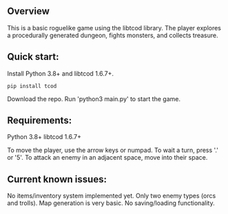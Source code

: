 ## Overview

This is a basic roguelike game using the libtcod library. The player explores a procedurally generated dungeon, fights monsters, and collects treasure.

## Quick start:

Install Python 3.8+ and libtcod 1.6.7+.

```
pip install tcod
```

Download the repo.
Run 'python3 main.py' to start the game.

## Requirements:

Python 3.8+
libtcod 1.6.7+

To move the player, use the arrow keys or numpad. To wait a turn, press '.' or '5'. To attack an enemy in an adjacent space, move into their space.

## Current known issues:

No items/inventory system implemented yet.
Only two enemy types (orcs and trolls).
Map generation is very basic.
No saving/loading functionality.